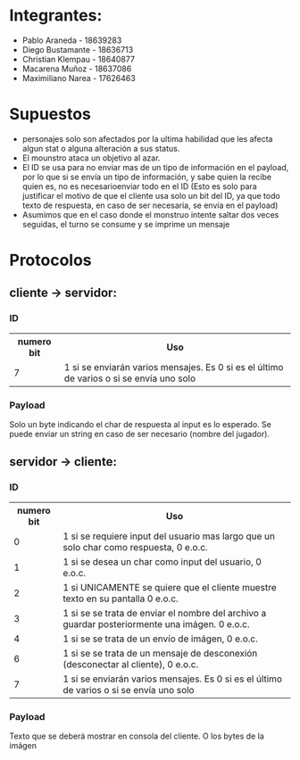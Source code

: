 # Integrantes:

- Pablo Araneda - 18639283
- Diego Bustamante - 18636713
- Christian Klempau - 18640877
- Macarena Muñoz - 18637086
- Maximiliano Narea - 17626463

# Supuestos
* personajes solo son afectados por la ultima habilidad que les afecta algun stat o alguna alteración a sus status.
* El mounstro ataca un objetivo al azar.
* El ID se usa para no enviar mas de un tipo de información en el payload, por lo que si se envía un tipo de información, y sabe quien la recibe quien es, no es necesarioenviar todo en el ID (Esto es solo para justificar el motivo de que el cliente usa solo un bit del ID, ya que todo texto de respuesta, en caso de ser necesaria, se envía en el payload)
* Asumimos que en el caso donde el monstruo intente saltar dos veces seguidas, el turno se consume y se imprime un mensaje

# Protocolos
## cliente -> servidor:
### ID
<table>
<tr>
<th>numero bit</th>
<th>Uso</th>
</tr>

<!-- <tr>
<td>0</td>
<td>0 si es primera conexión, de ser 0, se ignoran las otras entradas, 1 e.o.c.</td>
</tr> -->
<!-- 
<tr>
<td>1-3</td>
<td>id jugador</td>
</tr> -->

<!-- <tr>
<td>4</td>
<td>1 si se trata de entregar el nombre del usuario</td>
</tr> -->

<!-- <tr>
<td>5</td>
<td>1 para indicar que se recibió algo del servidor (para el caso de indicar que se recibió un trozo de un string largo o imágen), 0 en otro caso.</td>
</tr> -->


<!-- <tr>
<td>6</td>
<td>1 si se se trata de un mensaje de desconexión (desconectarse del servidor), 0 e.o.c.</td>
</tr> -->


<tr>
<td>7</td>
<td>1 si se enviarán varios mensajes. Es 0 si es el último de varios o si se envía uno solo</td>
</tr>
</table>

### Payload
Solo un byte indicando el char de respuesta al input es lo esperado. Se puede enviar un string en caso de ser necesario (nombre del jugador).

## servidor -> cliente:
### ID
<table>
<tr>
<th>numero bit</th>
<th>Uso</th>
</tr>

<tr>
<td>0</td>
<td>1 si se requiere input del usuario mas largo que un solo char como respuesta, 0 e.o.c.</td>
</tr>

<tr>
<td>1</td>
<td>1 si se desea un char como input del usuario, 0 e.o.c.</td>
</tr>

<tr>
<td>2</td>
<td>1 si UNICAMENTE se quiere que el cliente muestre texto en su pantalla 0 e.o.c.</td>
</tr>

<!-- <tr>
<td>1</td>
<td>1 si se trata de conexión (conectar el cliente al servidor), 0 e.o.c.</td>
</tr> -->

<!-- <tr>
<td>2-3</td>
<td>0 si se trata de antes de una partida, 1 si se inicia la partida, 2 si es dentro de la partida, 3 si es de termino de la partida</td>
</tr> -->

<tr>
<td>3</td>
<td>1 si se se trata de enviar el nombre del archivo a guardar posteriormente una imágen. 0 e.o.c.</td>
</tr>

<tr>
<td>4</td>
<td>1 si se se trata de un envío de imágen, 0 e.o.c.</td>
</tr>

<!-- 
<tr>
<td>5</td>
<td>1 para indicar que se recibió algo del servidor (para el caso de indicar que se recibió un trozo de un string largo o imágen), 0 en otro caso.</td>
</tr> -->


<tr>
<td>6</td>
<td>1 si se se trata de un mensaje de desconexión (desconectar al cliente), 0 e.o.c.</td>
</tr>

<tr>
<td>7</td>
<td>1 si se enviarán varios mensajes. Es 0 si es el último de varios o si se envía uno solo</td>
</tr>
</table>

### Payload
Texto que se deberá mostrar en consola del cliente. O los bytes de la imágen